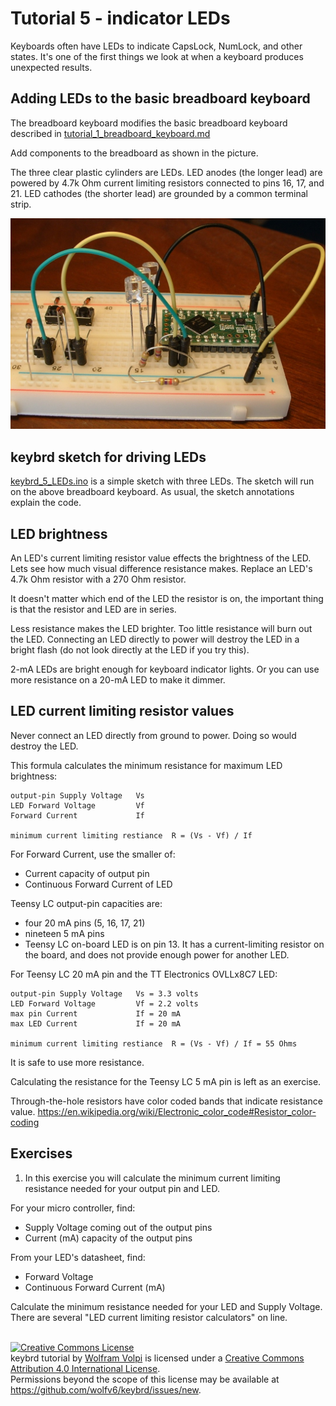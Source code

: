 Tutorial 5 - indicator LEDs
===========================
Keyboards often have LEDs to indicate CapsLock, NumLock, and other states.
It's one of the first things we look at when a keyboard produces unexpected results.

Adding LEDs to the basic breadboard keyboard
--------------------------------------------
The breadboard keyboard modifies the basic breadboard keyboard described in [tutorial_1_breadboard_keyboard.md](tutorial_1_breadboard_keyboard.md)

Add components to the breadboard as shown in the picture.

The three clear plastic cylinders are LEDs.
LED anodes (the longer lead) are powered by 4.7k Ohm current limiting resistors connected to pins 16, 17, and 21.
LED cathodes (the shorter lead) are grounded by a common terminal strip.

!["LEDs"](keybrd_5_LEDs/LEDs_back.JPG "LEDs")

keybrd sketch for driving LEDs
------------------------------
[keybrd_5_LEDs.ino](keybrd_5_LEDs/keybrd_5_LEDs.ino) is a simple sketch with three LEDs.
The sketch will run on the above breadboard keyboard.
As usual, the sketch annotations explain the code.

LED brightness
--------------
An LED's current limiting resistor value effects the brightness of the LED.
Lets see how much visual difference resistance makes.
Replace an LED's 4.7k Ohm resistor with a 270 Ohm resistor.

It doesn't matter which end of the LED the resistor is on, the important thing is that the resistor and LED are in series.

Less resistance makes the LED brighter.
Too little resistance will burn out the LED.
Connecting an LED directly to power will destroy the LED in a bright flash (do not look directly at the LED if you try this).

2-mA LEDs are bright enough for keyboard indicator lights.
Or you can use more resistance on a 20-mA LED to make it dimmer.

LED current limiting resistor values
------------------------------------
Never connect an LED directly from ground to power.  Doing so would destroy the LED.

This formula calculates the minimum resistance for maximum LED brightness:
```
output-pin Supply Voltage   Vs
LED Forward Voltage         Vf
Forward Current             If

minimum current limiting restiance  R = (Vs - Vf) / If
```

For Forward Current, use the smaller of: 
* Current capacity of output pin
* Continuous Forward Current of LED

Teensy LC output-pin capacities are:
* four 20 mA pins (5, 16, 17, 21)
* nineteen 5 mA pins
* Teensy LC on-board LED is on pin 13.
  It has a current-limiting resistor on the board, and does not provide enough power for another LED.

For Teensy LC 20 mA pin and the TT Electronics OVLLx8C7 LED:
```
output-pin Supply Voltage   Vs = 3.3 volts
LED Forward Voltage         Vf = 2.2 volts
max pin Current             If = 20 mA
max LED Current             If = 20 mA

minimum current limiting restiance  R = (Vs - Vf) / If = 55 Ohms
```
It is safe to use more resistance.

Calculating the resistance for the Teensy LC 5 mA pin is left as an exercise.

Through-the-hole resistors have color coded bands that indicate resistance value.
 https://en.wikipedia.org/wiki/Electronic_color_code#Resistor_color-coding

Exercises
---------
1) In this exercise you will calculate the minimum current limiting resistance needed for your output pin and LED.

For your micro controller, find:
* Supply Voltage coming out of the output pins
* Current (mA) capacity of the output pins

From your LED's  datasheet, find:
* Forward Voltage
* Continuous Forward Current (mA)

Calculate the minimum resistance needed for your LED and Supply Voltage.
There are several "LED current limiting resistor calculators" on line.

<br>
<a rel="license" href="http://creativecommons.org/licenses/by/4.0/"><img alt="Creative Commons License" style="border-width:0" src="https://i.creativecommons.org/l/by/4.0/88x31.png" /></a><br /><span xmlns:dct="http://purl.org/dc/terms/" property="dct:title">keybrd tutorial</span> by <a xmlns:cc="http://creativecommons.org/ns#" href="https://github.com/wolfv6/keybrd" property="cc:attributionName" rel="cc:attributionURL">Wolfram Volpi</a> is licensed under a <a rel="license" href="http://creativecommons.org/licenses/by/4.0/">Creative Commons Attribution 4.0 International License</a>.<br />Permissions beyond the scope of this license may be available at <a xmlns:cc="http://creativecommons.org/ns#" href="https://github.com/wolfv6/keybrd/issues/new" rel="cc:morePermissions">https://github.com/wolfv6/keybrd/issues/new</a>.
